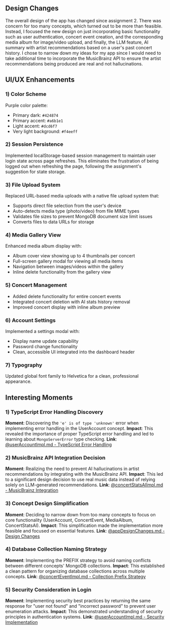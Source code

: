 ## Design Changes

The overall design of the app has changed since assignment 2. There was concern for too many concepts, which turned out to be more than feasible. Instead, I focused the new design on just incorporating basic functionality such as user authentication, concert event creation, and the corresponding media album for image/video upload, and finally, the LLM feature, AI summary with artist recommendations based on a user's past concert history. I chose to narrow down my ideas for my app since I would need to take additional time to incorporate the MusicBrainz API to ensure the artist recommendations being produced are real and not hallucinations.

## UI/UX Enhancements

### 1) Color Scheme
Purple color palette:
- Primary dark: `#424874`
- Primary accent: `#a6b1e1`
- Light accent: `#dcd6f7`
- Very light background: `#f4eeff`

### 2) Session Persistence
Implemented localStorage-based session management to maintain user login state across page refreshes. This eliminates the frustration of being logged out when refreshing the page, following the assignment's suggestion for state storage.

### 3) File Upload System
Replaced URL-based media uploads with a native file upload system that:
- Supports direct file selection from the user's device
- Auto-detects media type (photo/video) from file MIME types
- Validates file sizes to prevent MongoDB document size limit issues
- Converts files to data URLs for storage

### 4) Media Gallery View
Enhanced media album display with:
- Album cover view showing up to 4 thumbnails per concert
- Full-screen gallery modal for viewing all media items
- Navigation between images/videos within the gallery
- Inline delete functionality from the gallery view

### 5) Concert Management
- Added delete functionality for entire concert events
- Integrated concert deletion with AI stats history removal
- Improved concert display with inline album preview

### 6) Account Settings
Implemented a settings modal with:
- Display name update capability
- Password change functionality
- Clean, accessible UI integrated into the dashboard header

### 7) Typography
Updated global font family to Helvetica for a clean, professional appearance.

## Interesting Moments

### 1) TypeScript Error Handling Discovery

**Moment**: Discovering the `'e' is of type 'unknown'` error when implementing error handling in the UserAccount concept.
**Impact**: This revealed the importance of proper TypeScript error handling and led to learning about `MongoServerError` type checking.
**Link**: [@userAccountImpl.md - TypeScript Error Handling](../design/brainstorming/userAccountImpl.md#question-i-am-getting-an-e-is-of-type-unknown-error-how-do-i-fix-this)

### 2) MusicBrainz API Integration Decision

**Moment**: Realizing the need to prevent AI hallucinations in artist recommendations by integrating with the MusicBrainz API.
**Impact**: This led to a significant design decision to use real music data instead of relying solely on LLM-generated recommendations.
**Link**: [@concertStatsAIImpl.md - MusicBrainz Integration](../design/brainstorming/concertStatsAIImpl.md#question-how-can-i-now-implement-this-concertevent-concept-based-on-the-venu-concept-deign-after-the-completion-of-the-mediaalbum-concept-i-also-want-to-use-this-api-from-the-web-httpsmusicbrainzorgdocmusicbrainz_api-to-provide-the-artist-suggestions-so-that-it-is-not-a-hallucination-how-can-i-incorporate-that)

### 3) Concept Design Simplification

**Moment**: Deciding to narrow down from too many concepts to focus on core functionality (UserAccount, ConcertEvent, MediaAlbum, ConcertStatsAI).
**Impact**: This simplification made the implementation more feasible and focused on essential features.
**Link**: [@appDesignChanges.md - Design Changes](../specs/appDesignChanges.md#design-changes)

### 4) Database Collection Naming Strategy

**Moment**: Implementing the PREFIX strategy to avoid naming conflicts between different concepts' MongoDB collections.
**Impact**: This established a clean pattern for organizing database collections across multiple concepts.
**Link**: [@concertEventImpl.md - Collection Prefix Strategy](../design/brainstorming/concertEventImpl.md#file-srcconcerteventconcerteventconceptts)

### 5) Security Consideration in Login

**Moment**: Implementing security best practices by returning the same response for "user not found" and "incorrect password" to prevent user enumeration attacks.
**Impact**: This demonstrated understanding of security principles in authentication systems.
**Link**: [@userAccountImpl.md - Security Implementation](../design/brainstorming/userAccountImpl.md#attempts-to-log-a-user-in-with-their-email-and-password)
